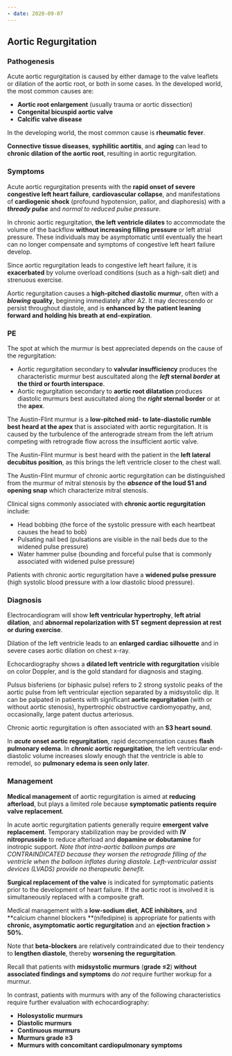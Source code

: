 ```yaml
---
- date: 2020-09-07
---
```


## Aortic Regurgitation

### Pathogenesis

Acute aortic regurgitation is caused by either damage to the valve leaflets or dilation of the aortic root, or both in some cases. In the developed world, the most common causes are:

- **Aortic root enlargement** (usually trauma or aortic dissection)
- **Congenital bicuspid aortic valve**
- **Calcific valve disease**

In the developing world, the most common cause is **rheumatic fever**.

**Connective tissue diseases**, **syphilitic aortitis**, and **aging** can lead to **chronic dilation of the aortic root**, resulting in aortic regurgitation.

### Symptoms

Acute aortic regurgitation presents with the **rapid onset of severe congestive left heart failure**, **cardiovascular collapse**, and manifestations of **cardiogenic shock** (profound hypotension, pallor, and diaphoresis) with a **_thready pulse_** and _normal to reduced pulse pressure_.

In chronic aortic regurgitation, **the left ventricle dilates** to accommodate the volume of the backflow **without increasing filling pressure** or left atrial pressure. These individuals may be asymptomatic until eventually the heart can no longer compensate and symptoms of congestive left heart failure develop.

Since aortic regurgitation leads to congestive left heart failure, it is **exacerbated** by volume overload conditions (such as a high-salt diet) and strenuous exercise.

Aortic regurgitation causes a **high-pitched diastolic murmur**, often with a **_blowing_ quality**, beginning immediately after A2. It may decrescendo or persist throughout diastole, and is **enhanced by the patient leaning forward and holding his breath at end-expiration**.

### PE

The spot at which the murmur is best appreciated depends on the cause of the regurgitation:

- Aortic regurgitation secondary to **valvular insufficiency** produces the characteristic murmur best auscultated along the **_left_ sternal _border_ at the third or fourth interspace**.
- Aortic regurgitation secondary to **aortic root dilatation** produces diastolic murmurs best auscultated along the **_right_ sternal border** or at the **apex**.

The Austin-Flint murmur is a **low-pitched mid- to late-diastolic rumble best heard at the apex** that is associated with aortic regurgitation. It is caused by the turbulence of the anterograde stream from the left atrium competing with retrograde flow across the insufficient aortic valve.

The Austin-Flint murmur is best heard with the patient in the **left lateral decubitus position**, as this brings the left ventricle closer to the chest wall.

The Austin-Flint murmur of chronic aortic regurgitation can be distinguished from the murmur of mitral stenosis by the **_absence_ of the loud S1 and opening snap** which characterize mitral stenosis.

Clinical signs commonly associated with **chronic aortic regurgitation** include:

- Head bobbing (the force of the systolic pressure with each heartbeat causes the head to bob)
- Pulsating nail bed (pulsations are visible in the nail beds due to the widened pulse pressure)
- Water hammer pulse (bounding and forceful pulse that is commonly associated with widened pulse pressure)

Patients with chronic aortic regurgitation have a **widened pulse pressure** (high systolic blood pressure with a low diastolic blood pressure).

### Diagnosis

Electrocardiogram will show **left ventricular hypertrophy**, **left atrial dilation**, and **abnormal repolarization with ST segment depression at rest or during exercise**.

Dilation of the left ventricle leads to an **enlarged cardiac silhouette** and in severe cases aortic dilation on chest x-ray.

Echocardiography shows a **dilated left ventricle with regurgitation** visible on color Doppler, and is the gold standard for diagnosis and staging.

Pulsus bisferiens (or biphasic pulse) refers to 2 strong systolic peaks of the aortic pulse from left ventricular ejection separated by a midsystolic dip.  It can be palpated in patients with significant **aortic regurgitation** (with or without aortic stenosis), hypertrophic obstructive cardiomyopathy, and, occasionally, large patent ductus arteriosus.

Chronic aortic regurgitation is often associated with an **S3 heart sound**.

In **_acute_ onset aortic regurgitation**, rapid decompensation causes **flash pulmonary edema**. In **_chronic_ aortic regurgitation**, the left ventricular end-diastolic volume increases slowly enough that the ventricle is able to remodel, so **pulmonary edema is seen only later**.

### Management

**Medical management** of aortic regurgitation is aimed at **reducing afterload**, but plays a limited role because **symptomatic patients require valve replacement**.

In acute aortic regurgitation patients generally require **emergent valve replacement**. Temporary stabilization may be provided with **IV nitroprusside** to reduce afterload and **dopamine or dobutamine** for inotropic support. _Note that intra-aortic balloon pumps are CONTRAINDICATED because they worsen the retrograde filling of the ventricle when the balloon inflates during diastole. Left-ventricular assist devices (LVADS) provide no therapeutic benefit._

**Surgical replacement of the valve** is indicated for symptomatic patients prior to the development of heart failure. If the aortic root is involved it is simultaneously replaced with a composite graft.

Medical management with a **low-sodium diet**, **ACE inhibitors**, and \*\*calcium channel blockers \*\*(nifedipine) is appropriate for patients with **chronic, asymptomatic aortic regurgitation** and an **ejection fraction > 50%**.

Note that **beta-blockers** are relatively contraindicated due to their tendency to **lengthen diastole**, thereby **worsening the regurgitation**.

Recall that patients with **midsystolic murmurs** (**grade ≤2**) **without associated findings and symptoms** do _not_ require further workup for a murmur.

In contrast, patients with murmurs with any of the following characteristics require further evaluation with echocardiography:

- **Holosystolic murmurs**
- **Diastolic murmurs**
- **Continuous murmurs**
- **Murmurs grade ≥3**
- **Murmurs with concomitant cardiopulmonary symptoms**
